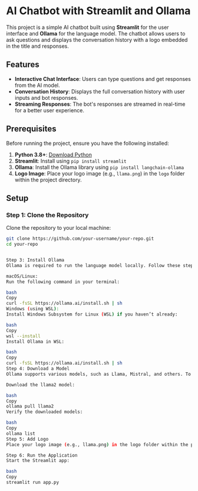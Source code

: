 # AI Chatbot with Streamlit and Ollama

This project is a simple AI chatbot built using **Streamlit** for the user interface and **Ollama** for the language model. The chatbot allows users to ask questions and displays the conversation history with a logo embedded in the title and responses.

## Features

- **Interactive Chat Interface**: Users can type questions and get responses from the AI model.
- **Conversation History**: Displays the full conversation history with user inputs and bot responses.
- **Streaming Responses**: The bot's responses are streamed in real-time for a better user experience.

## Prerequisites

Before running the project, ensure you have the following installed:

1. **Python 3.8+**: [Download Python](https://www.python.org/downloads/)
2. **Streamlit**: Install using `pip install streamlit`
3. **Ollama**: Install the Ollama library using `pip install langchain-ollama`
4. **Logo Image**: Place your logo image (e.g., `llama.png`) in the `logo` folder within the project directory.

## Setup

### Step 1: Clone the Repository
Clone the repository to your local machine:
```bash
git clone https://github.com/your-username/your-repo.git
cd your-repo


Step 3: Install Ollama
Ollama is required to run the language model locally. Follow these steps to install it:

macOS/Linux:
Run the following command in your terminal:

bash
Copy
curl -fsSL https://ollama.ai/install.sh | sh
Windows (using WSL):
Install Windows Subsystem for Linux (WSL) if you haven’t already:

bash
Copy
wsl --install
Install Ollama in WSL:

bash
Copy
curl -fsSL https://ollama.ai/install.sh | sh
Step 4: Download a Model
Ollama supports various models, such as Llama, Mistral, and others. To download a model, use the ollama pull command.

Download the llama2 model:

bash
Copy
ollama pull llama2
Verify the downloaded models:

bash
Copy
ollama list
Step 5: Add Logo
Place your logo image (e.g., llama.png) in the logo folder within the project directory. Ensure the logo path in the code matches the actual file location.

Step 6: Run the Application
Start the Streamlit app:

bash
Copy
streamlit run app.py
